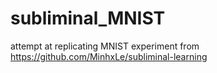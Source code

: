 # subliminal_MNIST
attempt at replicating MNIST experiment from https://github.com/MinhxLe/subliminal-learning
